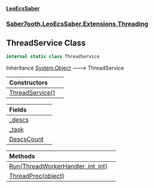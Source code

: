 #### [LeoEcsSaber](index.md 'index')
### [Saber7ooth.LeoEcsSaber.Extensions.Threading](Saber7ooth.LeoEcsSaber.Extensions.Threading.md 'Saber7ooth.LeoEcsSaber.Extensions.Threading')

## ThreadService Class

```csharp
internal static class ThreadService
```

Inheritance [System.Object](https://docs.microsoft.com/en-us/dotnet/api/System.Object 'System.Object') &#129106; ThreadService

| Constructors | |
| :--- | :--- |
| [ThreadService()](ThreadService.ThreadService().md 'Saber7ooth.LeoEcsSaber.Extensions.Threading.ThreadService.ThreadService()') | |

| Fields | |
| :--- | :--- |
| [_descs](ThreadService._descs.md 'Saber7ooth.LeoEcsSaber.Extensions.Threading.ThreadService._descs') | |
| [_task](ThreadService._task.md 'Saber7ooth.LeoEcsSaber.Extensions.Threading.ThreadService._task') | |
| [DescsCount](ThreadService.DescsCount.md 'Saber7ooth.LeoEcsSaber.Extensions.Threading.ThreadService.DescsCount') | |

| Methods | |
| :--- | :--- |
| [Run(ThreadWorkerHandler, int, int)](ThreadService.Run(ThreadWorkerHandler,int,int).md 'Saber7ooth.LeoEcsSaber.Extensions.Threading.ThreadService.Run(Saber7ooth.LeoEcsSaber.Extensions.Threading.ThreadWorkerHandler, int, int)') | |
| [ThreadProc(object)](ThreadService.ThreadProc(object).md 'Saber7ooth.LeoEcsSaber.Extensions.Threading.ThreadService.ThreadProc(object)') | |
